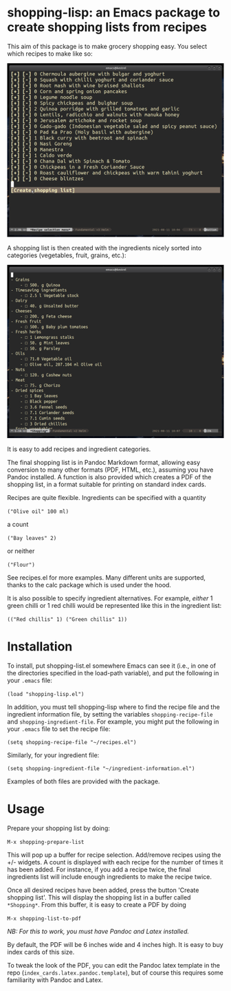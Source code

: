 shopping-lisp: an Emacs package to create shopping lists from recipes
=====================================================================

This aim of this package is to make grocery shopping easy. You
select which recipes to make like so:

![recipe selection](/create_shopping_list.png?raw=true "Recipe selection buffer")

A shopping list is then created with the
ingredients nicely sorted into categories (vegetables, fruit, grains,
etc.):

![ingredients](/ingredients.png?raw=true "Ingredients buffer")

It is easy to add recipes and ingredient categories.

The final shopping list is in Pandoc Markdown format, allowing easy conversion to many other formats (PDF, HTML, etc.), assuming you have Pandoc installed. A function is also provided which creates a PDF of the shopping list, in a format suitable for printing on standard index cards.

Recipes are quite flexible. Ingredients can be specified with a quantity

```("Olive oil" 100 ml)```

a count

```("Bay leaves" 2)```

or neither

```("Flour")```

See recipes.el for more examples. Many different units are
supported, thanks to the calc package which is used under the hood.

It is also possible to specify ingredient alternatives. For example, *either* 1 green chilli or 1 red chilli would be represented like this in the ingredient list:

```(("Red chillis" 1) ("Green chillis" 1))```

Installation
============

To install, put shopping-list.el somewhere Emacs can see it (i.e., in
one of the directories specified in the load-path variable), and put
the following in your `.emacs` file:

```(load "shopping-lisp.el")```

In addition, you must tell shopping-lisp where to find the recipe
file and the ingredient information file, by setting the variables
`shopping-recipe-file` and `shopping-ingredient-file`. For example, you might put
the following in your `.emacs` file to set the recipe file:

```
(setq shopping-recipe-file "~/recipes.el")
```

Similarly, for your ingredient file:

```
(setq shopping-ingredient-file "~/ingredient-information.el")
```

Examples of both files are provided with the package.

Usage
=====

Prepare your shopping list by doing:

```M-x shopping-prepare-list```

This will pop up a buffer for recipe selection. Add/remove recipes using the +/- widgets. A count is displayed with each recipe for the number of times it has been added. For instance, if you add a recipe twice, the final ingredients list will include enough ingredients to make the recipe twice.

Once all desired recipes have been added, press the button 'Create shopping list'. This will display the shopping list in a buffer called `*Shopping*`.
From this buffer, it is easy to create a PDF by doing

```M-x shopping-list-to-pdf```

*NB: For this to work, you must have Pandoc and Latex installed.*

By default, the PDF will be 6 inches wide and 4 inches high. It is easy to buy index cards of this size.

To tweak the look of the PDF, you can edit the Pandoc latex template in the repo (`index_cards.latex.pandoc.template`), but of course this requires some familiarity with Pandoc and Latex.
